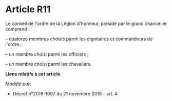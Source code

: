# Article R11

Le conseil de l'ordre de la Légion d'honneur, présidé par le grand chancelier comprend :

– quatorze membres choisis parmi les dignitaires et commandeurs de l'ordre ;

– un membre choisi parmi les officiers ;

– un membre choisi parmi les chevaliers.

**Liens relatifs à cet article**

_Modifié par_:

  - Décret n°2018-1007 du 21 novembre 2018 - art. 4
